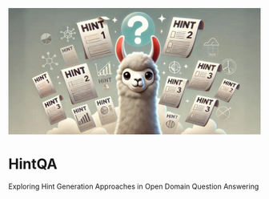 ![Alt text](banner.jpeg "HintQA")

# HintQA
Exploring Hint Generation Approaches in Open Domain Question Answering
